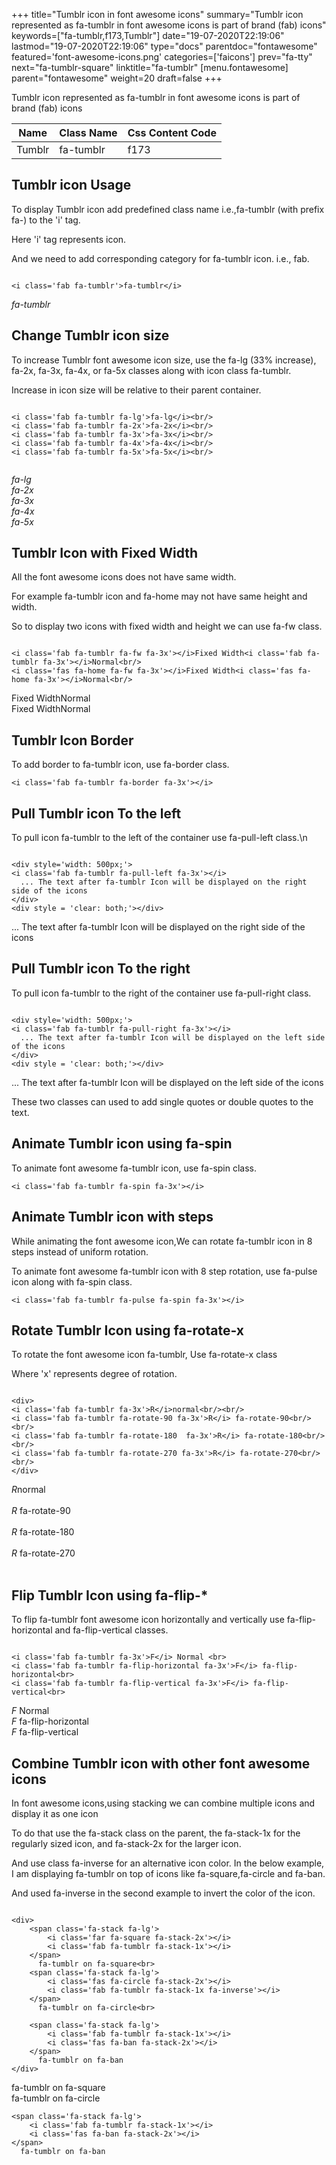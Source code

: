 +++
title="Tumblr icon in font awesome icons"
summary="Tumblr icon represented as fa-tumblr in font awesome icons is part of brand (fab) icons"
keywords=["fa-tumblr,f173,Tumblr"]
date="19-07-2020T22:19:06"
lastmod="19-07-2020T22:19:06"
type="docs"
parentdoc="fontawesome"
featured='font-awesome-icons.png'
categories=['faicons']
prev="fa-tty"
next="fa-tumblr-square"
linktitle="fa-tumblr"
[menu.fontawesome]
parent="fontawesome"
weight=20
draft=false
+++


Tumblr icon represented as fa-tumblr in font awesome icons is part of brand (fab) icons

<div class='table-responsive'><table class='table'><thead><tr><th>Name</th><th>Class Name</th><th>Css Content Code</th></tr></thead><tbody><tr><td>Tumblr</td><td>fa-tumblr</td><td>f173</td></tr></tbody></table></div>



## Tumblr icon Usage

To display Tumblr icon add predefined class name i.e.,fa-tumblr (with prefix fa-) to the 'i' tag.

Here 'i' tag represents icon.

And we need to add corresponding category for fa-tumblr icon. i.e., fab.


```

<i class='fab fa-tumblr'>fa-tumblr</i>
```

<i class='fab fa-tumblr'>fa-tumblr</i>




## Change Tumblr icon size
To increase Tumblr font awesome icon size, use the fa-lg (33% increase), fa-2x, fa-3x, fa-4x, or fa-5x classes along with icon class fa-tumblr.

Increase in icon size will be relative to their parent container. 

```

<i class='fab fa-tumblr fa-lg'>fa-lg</i><br/>
<i class='fab fa-tumblr fa-2x'>fa-2x</i><br/>
<i class='fab fa-tumblr fa-3x'>fa-3x</i><br/>
<i class='fab fa-tumblr fa-4x'>fa-4x</i><br/>
<i class='fab fa-tumblr fa-5x'>fa-5x</i><br/>
            
```

<i class='fab fa-tumblr fa-lg'>fa-lg</i><br/>
<i class='fab fa-tumblr fa-2x'>fa-2x</i><br/>
<i class='fab fa-tumblr fa-3x'>fa-3x</i><br/>
<i class='fab fa-tumblr fa-4x'>fa-4x</i><br/>
<i class='fab fa-tumblr fa-5x'>fa-5x</i><br/>
            



## Tumblr Icon with Fixed Width 

All the font awesome icons does not have same width.

For example fa-tumblr icon and fa-home may not have same height and width.

So to display two icons with fixed width and height we can use fa-fw class.


```

<i class='fab fa-tumblr fa-fw fa-3x'></i>Fixed Width<i class='fab fa-tumblr fa-3x'></i>Normal<br/>
<i class='fas fa-home fa-fw fa-3x'></i>Fixed Width<i class='fas fa-home fa-3x'></i>Normal<br/>
```

<i class='fab fa-tumblr fa-fw fa-3x'></i>Fixed Width<i class='fab fa-tumblr fa-3x'></i>Normal<br/>
<i class='fas fa-home fa-fw fa-3x'></i>Fixed Width<i class='fas fa-home fa-3x'></i>Normal<br/>



## Tumblr Icon Border 

To add border to fa-tumblr icon, use fa-border class.


```
<i class='fab fa-tumblr fa-border fa-3x'></i>

```
<i class='fab fa-tumblr fa-border fa-3x'></i>





## Pull Tumblr icon To the left

To pull icon fa-tumblr to the left of the container use fa-pull-left class.\n

```

<div style='width: 500px;'>
<i class='fab fa-tumblr fa-pull-left fa-3x'></i>
  ... The text after fa-tumblr Icon will be displayed on the right side of the icons
</div>
<div style = 'clear: both;'></div>
```

<div style='width: 500px;'>
<i class='fab fa-tumblr fa-pull-left fa-3x'></i>
  ... The text after fa-tumblr Icon will be displayed on the right side of the icons
</div>
<div style = 'clear: both;'></div>




## Pull Tumblr icon To the right
To pull icon fa-tumblr to the right of the container use fa-pull-right class.

```

<div style='width: 500px;'>
<i class='fab fa-tumblr fa-pull-right fa-3x'></i>
  ... The text after fa-tumblr Icon will be displayed on the left side of the icons
</div>
<div style = 'clear: both;'></div>
```

<div style='width: 500px;'>
<i class='fab fa-tumblr fa-pull-right fa-3x'></i>
  ... The text after fa-tumblr Icon will be displayed on the left side of the icons
</div>
<div style = 'clear: both;'></div>

These two classes can used to add single quotes or double quotes to the text.


## Animate Tumblr icon using fa-spin
To animate font awesome fa-tumblr icon, use fa-spin class.

```
<i class='fab fa-tumblr fa-spin fa-3x'></i>
```
<i class='fab fa-tumblr fa-spin fa-3x'></i>




## Animate Tumblr icon with steps
While animating the font awesome icon,We can rotate fa-tumblr icon in 8 steps instead of uniform rotation.

To animate font awesome fa-tumblr icon with 8 step rotation, use fa-pulse icon along with fa-spin class.


```
<i class='fab fa-tumblr fa-pulse fa-spin fa-3x'></i>

```
<i class='fab fa-tumblr fa-pulse fa-spin fa-3x'></i>





## Rotate Tumblr Icon using fa-rotate-x
To rotate the font awesome icon fa-tumblr, Use fa-rotate-x class

Where 'x' represents degree of rotation.


```

<div>
<i class='fab fa-tumblr fa-3x'>R</i>normal<br/><br/>
<i class='fab fa-tumblr fa-rotate-90 fa-3x'>R</i> fa-rotate-90<br/><br/> 
<i class='fab fa-tumblr fa-rotate-180  fa-3x'>R</i> fa-rotate-180<br/><br/> 
<i class='fab fa-tumblr fa-rotate-270 fa-3x'>R</i> fa-rotate-270<br/><br/>
</div>
```

<div>
<i class='fab fa-tumblr fa-3x'>R</i>normal<br/><br/>
<i class='fab fa-tumblr fa-rotate-90 fa-3x'>R</i> fa-rotate-90<br/><br/> 
<i class='fab fa-tumblr fa-rotate-180  fa-3x'>R</i> fa-rotate-180<br/><br/> 
<i class='fab fa-tumblr fa-rotate-270 fa-3x'>R</i> fa-rotate-270<br/><br/>
</div>




## Flip Tumblr Icon using fa-flip-*
To flip fa-tumblr font awesome icon horizontally and vertically use fa-flip-horizontal and fa-flip-vertical classes. 

```

<i class='fab fa-tumblr fa-3x'>F</i> Normal <br>
<i class='fab fa-tumblr fa-flip-horizontal fa-3x'>F</i> fa-flip-horizontal<br>
<i class='fab fa-tumblr fa-flip-vertical fa-3x'>F</i> fa-flip-vertical<br>
```

<i class='fab fa-tumblr fa-3x'>F</i> Normal <br>
<i class='fab fa-tumblr fa-flip-horizontal fa-3x'>F</i> fa-flip-horizontal<br>
<i class='fab fa-tumblr fa-flip-vertical fa-3x'>F</i> fa-flip-vertical<br>




## Combine Tumblr icon with other font awesome icons
In font awesome icons,using stacking we can combine multiple icons and display it as one icon 

To do that use the fa-stack class on the parent, the fa-stack-1x for the regularly sized icon, and fa-stack-2x for the larger icon.

And use class fa-inverse for an alternative icon color. 
In the below example, I am displaying fa-tumblr on top of icons like fa-square,fa-circle and fa-ban.

And used fa-inverse in the second example to invert the color of the icon.

```

<div>
    <span class='fa-stack fa-lg'>
        <i class='far fa-square fa-stack-2x'></i>
        <i class='fab fa-tumblr fa-stack-1x'></i>
    </span>
      fa-tumblr on fa-square<br>
    <span class='fa-stack fa-lg'>
        <i class='fas fa-circle fa-stack-2x'></i>
        <i class='fab fa-tumblr fa-stack-1x fa-inverse'></i>
    </span>
      fa-tumblr on fa-circle<br>

    <span class='fa-stack fa-lg'>
        <i class='fab fa-tumblr fa-stack-1x'></i>
        <i class='fas fa-ban fa-stack-2x'></i>
    </span>
      fa-tumblr on fa-ban
</div>
```

<div>
    <span class='fa-stack fa-lg'>
        <i class='far fa-square fa-stack-2x'></i>
        <i class='fab fa-tumblr fa-stack-1x'></i>
    </span>
      fa-tumblr on fa-square<br>
    <span class='fa-stack fa-lg'>
        <i class='fas fa-circle fa-stack-2x'></i>
        <i class='fab fa-tumblr fa-stack-1x fa-inverse'></i>
    </span>
      fa-tumblr on fa-circle<br>

    <span class='fa-stack fa-lg'>
        <i class='fab fa-tumblr fa-stack-1x'></i>
        <i class='fas fa-ban fa-stack-2x'></i>
    </span>
      fa-tumblr on fa-ban
</div>






